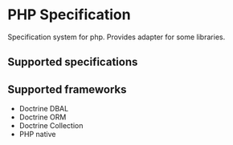 # PHP Specification

Specification system for php. Provides adapter for some libraries.

## Supported specifications

## Supported frameworks

* Doctrine DBAL
* Doctrine ORM
* Doctrine Collection
* PHP native 

